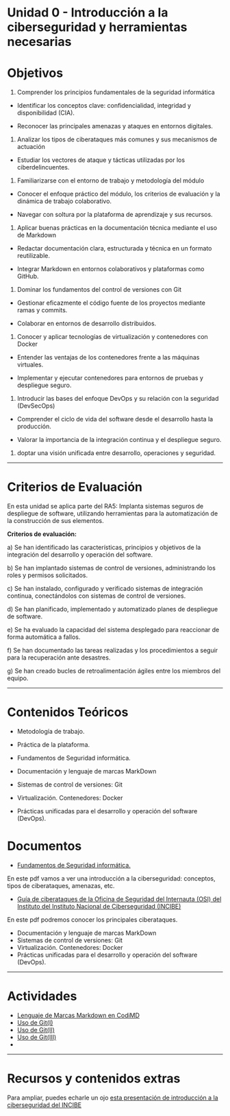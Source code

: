 # Unidad 0 - Introducción a la ciberseguridad y herramientas necesarias



# Objetivos

1. Comprender los principios fundamentales de la seguridad informática

- Identificar los conceptos clave: confidencialidad, integridad y disponibilidad (CIA).

- Reconocer las principales amenazas y ataques en entornos digitales.

1. Analizar los tipos de ciberataques más comunes y sus mecanismos de actuación

- Estudiar los vectores de ataque y tácticas utilizadas por los ciberdelincuentes.


1. Familiarizarse con el entorno de trabajo y metodología del módulo

- Conocer el enfoque práctico del módulo, los criterios de evaluación y la dinámica de trabajo colaborativo.

- Navegar con soltura por la plataforma de aprendizaje y sus recursos.

1. Aplicar buenas prácticas en la documentación técnica mediante el uso de Markdown

- Redactar documentación clara, estructurada y técnica en un formato reutilizable.

- Integrar Markdown en entornos colaborativos y plataformas como GitHub.

1. Dominar los fundamentos del control de versiones con Git

- Gestionar eficazmente el código fuente de los proyectos mediante ramas y commits.

- Colaborar en entornos de desarrollo distribuidos.

1. Conocer y aplicar tecnologías de virtualización y contenedores con Docker

- Entender las ventajas de los contenedores frente a las máquinas virtuales.

- Implementar y ejecutar contenedores para entornos de pruebas y despliegue seguro.

1. Introducir las bases del enfoque DevOps y su relación con la seguridad (DevSecOps)

- Comprender el ciclo de vida del software desde el desarrollo hasta la producción.

- Valorar la importancia de la integración continua y el despliegue seguro.

1. doptar una visión unificada entre desarrollo, operaciones y seguridad.

---
# Criterios de Evaluación

En esta unidad se aplica parte del RA5: Implanta sistemas seguros de despliegue de software, utilizando herramientas para la automatización de la construcción de sus elementos.


**Criterios de evaluación:**

a) Se han identificado las características, principios y objetivos de la integración del desarrollo y operación del software.

b)	Se han implantado sistemas de control de versiones, administrando los roles y permisos solicitados.

c)	Se han instalado, configurado y verificado sistemas de integración continua, conectándolos con sistemas de control de versiones.

d)	Se han planificado, implementado y automatizado planes de despliegue de software.

e)	Se ha evaluado la capacidad del sistema desplegado para reaccionar de forma automática a fallos.

f)	Se han documentado las tareas realizadas y los procedimientos a seguir para la recuperación ante desastres.

g)	Se han creado bucles de retroalimentación ágiles entre los miembros del equipo.


---
# Contenidos Teóricos

- Metodología de trabajo.
- Práctica de la plataforma.

- Fundamentos de Seguridad informática.
- Documentación y lenguaje de marcas MarkDown
- Sistemas de control de versiones: Git
- Virtualización. Contenedores: Docker
- Prácticas unificadas para el desarrollo y operación del software (DevOps).

# Documentos

- [Fundamentos de Seguridad informática.](ContenidosTeoricos/Unidad0-FundamentosSeguridadInformatica2025.pdf)

En este pdf vamos a ver una introducción a la ciberseguridad: conceptos, tipos de ciberataques, amenazas, etc.

- [Guía de ciberataques de la Oficina de Seguridad del Internauta (OSI) del Instituto del Instituto Nacional de Ciberseguridad (INCIBE)](ContenidosTeoricos/osi-guia-ciberataques.pdf)

En este pdf podremos conocer los principales ciberataques.

- Documentación y lenguaje de marcas MarkDown
- Sistemas de control de versiones: Git
- Virtualización. Contenedores: Docker
- Prácticas unificadas para el desarrollo y operación del software (DevOps).


---
# Actividades

- [Lenguaje de Marcas Markdown en CodiMD](Actividad-MarkDown/README.md)
- [Uso de Git(I)](Actividad-UsoGit/README.md)
- [Uso de Git(II)](Actividad-UsoGitII/README.md)
- [Uso de Git(III)](Actividad-UsoGitIII/README.md)
- []()


---
# Recursos y contenidos extras

Para ampliar, puedes echarle un ojo [esta presentación de introducción a la ciberseguridad del INCIBE ](ContenidosTeoricos/PresentacionIncibeIntroduccionCiberseguridad.pdf)